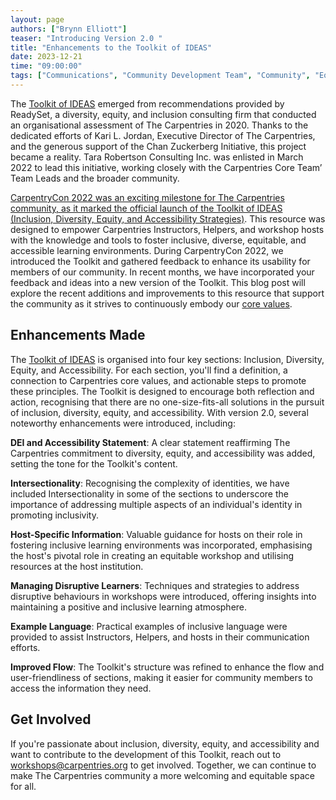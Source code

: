 ```yaml
---
layout: page
authors: ["Brynn Elliott"]
teaser: "Introducing Version 2.0 "
title: "Enhancements to the Toolkit of IDEAS"
date: 2023-12-21
time: "09:00:00"
tags: ["Communications", "Community Development Team", "Community", "Equity and Inclusion" "Accessibility"]
---
```


The [Toolkit of IDEAS](https://zenodo.org/records/10391883) emerged from recommendations provided by ReadySet, a diversity, equity, and inclusion consulting firm that conducted an organisational assessment of The Carpentries in 2020. Thanks to the dedicated efforts of Kari L. Jordan, Executive Director of The Carpentries, and the generous support of the Chan Zuckerberg Initiative, this project became a reality. Tara Robertson Consulting Inc. was enlisted in March 2022 to lead this initiative, working closely with the Carpentries Core Team’ Team Leads and the broader community.

[CarpentryCon 2022 was an exciting milestone for The Carpentries community, as it marked the official launch of the Toolkit of IDEAS (Inclusion, Diversity, Equity, and Accessibility Strategies)](https://www.youtube.com/watch?v=rw4eOXQ5f6Y). This resource was designed to empower Carpentries Instructors, Helpers, and workshop hosts with the knowledge and tools to foster inclusive, diverse, equitable, and accessible learning environments. During CarpentryCon 2022, we introduced the Toolkit and gathered feedback to enhance its usability for members of our community. In recent months, we have incorporated your feedback and ideas into a new version of the Toolkit. This blog post will explore the recent additions and improvements to this resource that support the community as it strives to continuously embody our [core values](https://carpentries.org/values/).

## Enhancements Made 
The [Toolkit of IDEAS](https://zenodo.org/records/10391883) is organised into four key sections: Inclusion, Diversity, Equity, and Accessibility. For each section, you'll find a definition, a connection to Carpentries core values, and actionable steps to promote these principles. The Toolkit is designed to encourage both reflection and action, recognising that there are no one-size-fits-all solutions in the pursuit of inclusion, diversity, equity, and accessibility. With version 2.0, several noteworthy enhancements were introduced, including:

**DEI and Accessibility Statement**: A clear statement reaffirming The Carpentries commitment to diversity, equity, and accessibility was added, setting the tone for the Toolkit's content.

**Intersectionality**: Recognising the complexity of identities, we have included Intersectionality in some of the sections to underscore the importance of addressing multiple aspects of an individual's identity in promoting inclusivity.

**Host-Specific Information**: Valuable guidance for hosts on their role in fostering inclusive learning environments was incorporated, emphasising the host's pivotal role in creating an equitable workshop and utilising resources at the host institution.

**Managing Disruptive Learners**: Techniques and strategies to address disruptive behaviours in workshops were introduced, offering insights into maintaining a positive and inclusive learning atmosphere.

**Example Language**: Practical examples of inclusive language were provided to assist Instructors, Helpers, and hosts in their communication efforts.

**Improved Flow**: The Toolkit's structure was refined to enhance the flow and user-friendliness of sections, making it easier for community members to access the information they need.

## Get Involved
If you're passionate about inclusion, diversity, equity, and accessibility and want to contribute to the development of this Toolkit, reach out to [workshops@carpentries.org](mailto:workshops@carpentries.org) to get involved. Together, we can continue to make The Carpentries community a more welcoming and equitable space for all.
